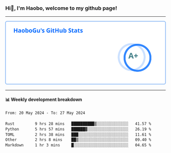 <!--<h2 align="center"> Hi👋, I'm Haobo, welcome to my github page! </h2>-->
### Hi👋, I'm Haobo, welcome to my github page!
-------

<img href="https://github.com/HaoboGu" src="assets/stats.svg" alt="github stats" /> 

-------

#### 📊 **Weekly development breakdown**
<!--START_SECTION:waka-->

```txt
From: 20 May 2024 - To: 27 May 2024

Rust         9 hrs 28 mins   ██████████▒░░░░░░░░░░░░░░   41.57 %
Python       5 hrs 57 mins   ██████▓░░░░░░░░░░░░░░░░░░   26.19 %
TOML         2 hrs 38 mins   ███░░░░░░░░░░░░░░░░░░░░░░   11.61 %
Other        2 hrs 8 mins    ██▒░░░░░░░░░░░░░░░░░░░░░░   09.40 %
Markdown     1 hr 3 mins     █░░░░░░░░░░░░░░░░░░░░░░░░   04.65 %
```

<!--END_SECTION:waka-->
<!--
backup url: https://github-readme-status-dusky-ten.vercel.app/api?username=HaoboGu&count_private=true&show_icons=true&theme=transparent&border_color=2f80ed
-->
<!--
**HaoboGu/HaoboGu** is a ✨ _special_ ✨ repository because its `README.md` (this file) appears on your GitHub profile.

Here are some ideas to get you started:

- 🔭 I’m currently working on AI-assisted programming tools
- 🌱 I’m currently learning ...
- 👯 I’m looking to collaborate on ...
- 🤔 I’m looking for help with ...
- 💬 Ask me about ...
- 📫 How to reach me: ...
- 😄 Pronouns: ...
- ⚡ Fun fact: ...
-->
